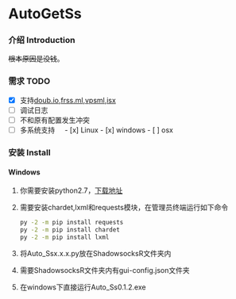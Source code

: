 # AutoGetSs
### 介绍 Introduction

~~根本原因是没钱~~。

### 需求 TODO

- [x] 支持[doub.io](https://doub.io/sszhfx/),[frss.ml](http://frss.ml/),[vpsml](http://ss.vpsml.site/),[isx](http://isx.yt/)
- [ ] 调试日志
- [ ] 不和原有配置发生冲突
- [ ] 多系统支持
      - [x] Linux
      - [x] windows
      - [ ] osx

### 安装 Install

#### Windows

1. 你需要安装python2.7，[下载地址](https://www.python.org/)

2. 需要安装chardet,lxml和requests模块，在管理员终端运行如下命令

   ```cmd
   py -2 -m pip install requests
   py -2 -m pip install chardet
   py -2 -m pip install lxml
   ```

3. 将Auto_Ssx.x.x.py放在ShadowsocksR文件夹内

4. 需要ShadowsocksR文件夹内有gui-config.json文件夹

5. 在windows下直接运行Auto_Ss0.1.2.exe
